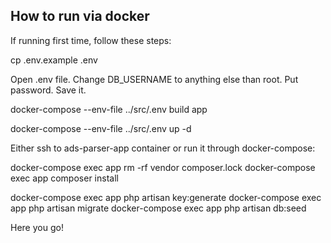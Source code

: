 ## How to run via docker

If running first time, follow these steps:

cp .env.example .env

Open .env file.
Change DB_USERNAME to anything else than root.
Put password. Save it.

docker-compose --env-file ../src/.env build app

docker-compose --env-file ../src/.env up -d

Either ssh to ads-parser-app container or run it through docker-compose:

docker-compose exec app rm -rf vendor composer.lock
docker-compose exec app composer install

docker-compose exec app php artisan key:generate
docker-compose exec app php artisan migrate
docker-compose exec app php artisan db:seed

Here you go!
